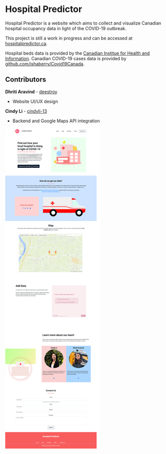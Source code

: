 # Hospital Predictor

Hospital Predictor is a website which aims to collect and visualize Canadian hospital occupancy data in light of the COVID-19 outbreak.

This project is still a work in progress and can be accessed at [hospitalpredictor.ca](https://www.hospitalpredictor.ca).

Hospital beds data is provided by the [Canadian Institue for Health and Information](cihi.ca/en/covid-19-resources).
Canadian COVID-19 cases data is provided by [github.com/ishaberry/Covid19Canada](https://github.com/ishaberry/Covid19Canada).

## Contributors
**Dhriti Aravind** - [deestroy](https://github.com/deestroy)
* Website UI/UX design

**Cindy Li** - [cindyli-13](https://github.com/cindyli-13)
* Backend and Google Maps API integration

![Full Screenshot of hospitalpredictor.ca](https://github.com/deestroy/HospitalPredictor/blob/master/screenshots/screen.png)
